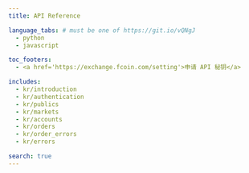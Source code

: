 ```yaml
---
title: API Reference

language_tabs: # must be one of https://git.io/vQNgJ
  - python
  - javascript

toc_footers:
  - <a href='https://exchange.fcoin.com/setting'>申请 API 秘钥</a>

includes:
  - kr/introduction
  - kr/authentication
  - kr/publics
  - kr/markets
  - kr/accounts
  - kr/orders
  - kr/order_errors
  - kr/errors

search: true
---
```

